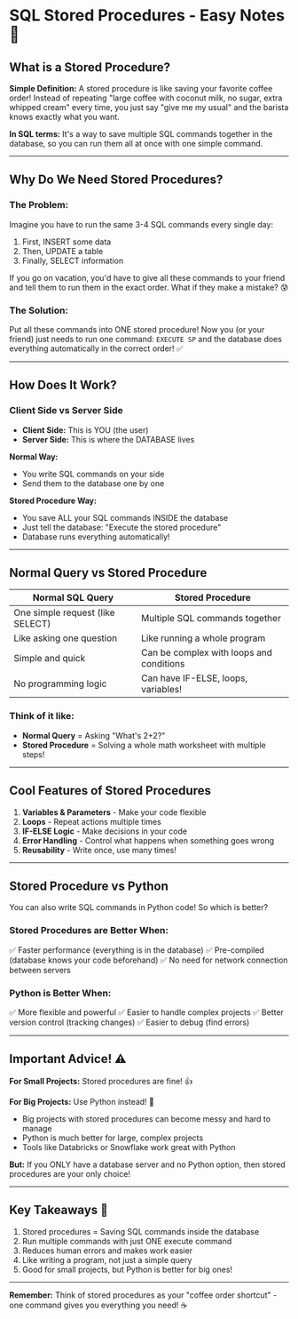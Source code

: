 # SQL Stored Procedures - Easy Notes 📝

## What is a Stored Procedure?

**Simple Definition:** A stored procedure is like saving your favorite coffee order! Instead of repeating "large coffee with coconut milk, no sugar, extra whipped cream" every time, you just say "give me my usual" and the barista knows exactly what you want.

**In SQL terms:** It's a way to save multiple SQL commands together in the database, so you can run them all at once with one simple command.

---

## Why Do We Need Stored Procedures?

### The Problem:
Imagine you have to run the same 3-4 SQL commands every single day:
1. First, INSERT some data
2. Then, UPDATE a table
3. Finally, SELECT information

If you go on vacation, you'd have to give all these commands to your friend and tell them to run them in the exact order. What if they make a mistake? 😰

### The Solution:
Put all these commands into ONE stored procedure! Now you (or your friend) just needs to run one command: `EXECUTE SP` and the database does everything automatically in the correct order! ✅

---

## How Does It Work?

### **Client Side vs Server Side**

- **Client Side:** This is YOU (the user)
- **Server Side:** This is where the DATABASE lives

**Normal Way:**
- You write SQL commands on your side
- Send them to the database one by one

**Stored Procedure Way:**
- You save ALL your SQL commands INSIDE the database
- Just tell the database: "Execute the stored procedure"
- Database runs everything automatically!

---

## Normal Query vs Stored Procedure

| **Normal SQL Query** | **Stored Procedure** |
|---------------------|---------------------|
| One simple request (like SELECT) | Multiple SQL commands together |
| Like asking one question | Like running a whole program |
| Simple and quick | Can be complex with loops and conditions |
| No programming logic | Can have IF-ELSE, loops, variables! |

### Think of it like:
- **Normal Query** = Asking "What's 2+2?"
- **Stored Procedure** = Solving a whole math worksheet with multiple steps!

---

## Cool Features of Stored Procedures

1. **Variables & Parameters** - Make your code flexible
2. **Loops** - Repeat actions multiple times
3. **IF-ELSE Logic** - Make decisions in your code
4. **Error Handling** - Control what happens when something goes wrong
5. **Reusability** - Write once, use many times!

---

## Stored Procedure vs Python

You can also write SQL commands in Python code! So which is better?

### **Stored Procedures are Better When:**
✅ Faster performance (everything is in the database)
✅ Pre-compiled (database knows your code beforehand)
✅ No need for network connection between servers

### **Python is Better When:**
✅ More flexible and powerful
✅ Easier to handle complex projects
✅ Better version control (tracking changes)
✅ Easier to debug (find errors)

---

## Important Advice! ⚠️

**For Small Projects:** Stored procedures are fine! 👍

**For Big Projects:** Use Python instead! 🐍
- Big projects with stored procedures can become messy and hard to manage
- Python is much better for large, complex projects
- Tools like Databricks or Snowflake work great with Python

**But:** If you ONLY have a database server and no Python option, then stored procedures are your only choice!

---

## Key Takeaways 🎯

1. Stored procedures = Saving SQL commands inside the database
2. Run multiple commands with just ONE execute command
3. Reduces human errors and makes work easier
4. Like writing a program, not just a simple query
5. Good for small projects, but Python is better for big ones!

---

**Remember:** Think of stored procedures as your "coffee order shortcut" - one command gives you everything you need! ☕
